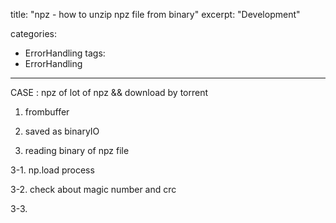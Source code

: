 title: "npz - how to unzip npz file from binary"
excerpt: "Development"

categories:
  - ErrorHandling
tags:
  - ErrorHandling
---
CASE : npz of lot of npz && download by torrent

1. frombuffer

2. saved as binaryIO

3. reading binary of npz file

3-1. np.load process

3-2. check about magic number and crc

3-3. 

